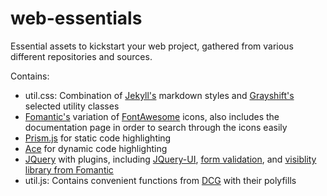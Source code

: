 # web-essentials
Essential assets to kickstart your web project, gathered from various different repositories and sources. 

Contains:
- util.css: Combination of [Jekyll's](https://github.com/jekyll/jekyll) markdown styles and [Grayshift's](https://github.com/yanchokraev/grayshift) selected utility classes
- [Fomantic's](https://github.com/fomantic/fomantic-ui) variation of [FontAwesome](https://fontawesome.com/) icons, also includes the documentation page in order to search through the icons easily
- [Prism.js](https://github.com/PrismJS/prism) for static code highlighting
- [Ace](https://github.com/ajaxorg/ace) for dynamic code highlighting
- [JQuery](https://github.com/jquery/jquery) with plugins, including [JQuery-UI](https://github.com/jquery/jquery-ui), [form validation](https://github.com/jquery-validation/jquery-validation/), and [visiblity library from Fomantic](https://fomantic-ui.com/behaviors/visibility.html)
- util.js: Contains convenient functions from [DCG](https://github.com/alperderman/dcg) with their polyfills
